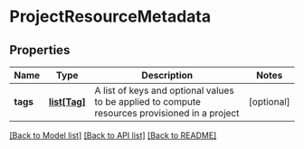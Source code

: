 # ProjectResourceMetadata

## Properties
Name | Type | Description | Notes
------------ | ------------- | ------------- | -------------
**tags** | [**list[Tag]**](Tag.md) | A list of keys and optional values to be applied to compute resources provisioned in a project | [optional] 

[[Back to Model list]](../README.md#documentation-for-models) [[Back to API list]](../README.md#documentation-for-api-endpoints) [[Back to README]](../README.md)

